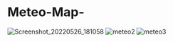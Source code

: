 # Meteo-Map-



![Screenshot_20220526_181058](https://user-images.githubusercontent.com/85293016/170535254-5f604612-6ff0-4c78-9f3b-0084c347cff3.png)
![meteo2](https://user-images.githubusercontent.com/85293016/170535421-bc0211ae-412d-40f9-bc80-ac8f7d28daa8.png)
![meteo3](https://user-images.githubusercontent.com/85293016/170535915-14616ac8-6c85-49f9-a630-a6f1016bf6d5.png)


